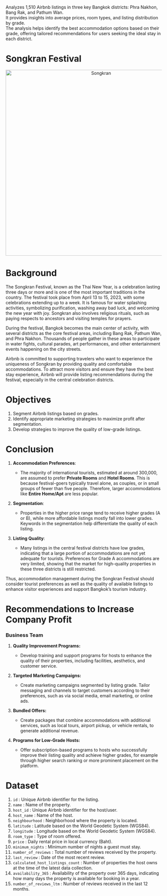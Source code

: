 Analyzes 1,510 Airbnb listings in three key Bangkok districts: Phra Nakhon, Bang Rak, and Pathum Wan.  
It provides insights into average prices, room types, and listing distribution by grade.  
The analysis helps identify the best accommodation options based on their grade, offering tailored recommendations for users seeking the ideal stay in each district.

# Songkran Festival
<p align="center">
  <img src="https://github.com/user-attachments/assets/03ff792e-8350-4da4-b479-d524e28f0969" alt="Songkran" width="600">
</p>

# Background
The Songkran Festival, known as the Thai New Year, is a celebration lasting three days or more and is one of the most important traditions in the country. The festival took place from April 13 to 15, 2023, with some celebrations extending up to a week. It is famous for water splashing activities, symbolizing purification, washing away bad luck, and welcoming the new year with joy. Songkran also involves religious rituals, such as paying respects to ancestors and visiting temples for prayers.

During the festival, Bangkok becomes the main center of activity, with several districts as the core festival areas, including Bang Rak, Pathum Wan, and Phra Nakhon. Thousands of people gather in these areas to participate in water fights, cultural parades, art performances, and other entertainment events happening on the city streets.

Airbnb is committed to supporting travelers who want to experience the uniqueness of Songkran by providing quality and comfortable accommodations. To attract more visitors and ensure they have the best stay experience, Airbnb will provide listing recommendations during the festival, especially in the central celebration districts.

# Objectives
1. Segment Airbnb listings based on grades.  
2. Identify appropriate marketing strategies to maximize profit after segmentation.  
3. Develop strategies to improve the quality of low-grade listings.

# Conclusion

1. **Accommodation Preferences**:  
   - The majority of international tourists, estimated at around 300,000, are assumed to prefer **Private Rooms** and **Hotel Rooms**. This is because festival-goers typically travel alone, as couples, or in small groups of fewer than five people. Therefore, larger accommodations like **Entire Home/Apt** are less popular.

2. **Segmentation**:  
   - Properties in the higher price range tend to receive higher grades (A or B), while more affordable listings mostly fall into lower grades. Keywords in the segmentation help differentiate the quality of each listing.

3. **Listing Quality**:  
   - Many listings in the central festival districts have low grades, indicating that a large portion of accommodations are not yet adequate for tourists. Preferences for Grade A accommodations are very limited, showing that the market for high-quality properties in these three districts is still restricted.

Thus, accommodation management during the Songkran Festival should consider tourist preferences as well as the quality of available listings to enhance visitor experiences and support Bangkok’s tourism industry.

# Recommendations to Increase Company Profit

### Business Team

1. **Quality Improvement Programs:**  
   - Develop training and support programs for hosts to enhance the quality of their properties, including facilities, aesthetics, and customer service.

2. **Targeted Marketing Campaigns:**  
   - Create marketing campaigns segmented by listing grade. Tailor messaging and channels to target customers according to their preferences, such as via social media, email marketing, or online ads.

3. **Bundled Offers:**  
   - Create packages that combine accommodations with additional services, such as local tours, airport pickup, or vehicle rentals, to generate additional revenue.

4. **Programs for Low-Grade Hosts:**  
   - Offer subscription-based programs to hosts who successfully improve their listing quality and achieve higher grades, for example through higher search ranking or more prominent placement on the platform.

# Dataset

1. `id` : Unique Airbnb identifier for the listing.  
2. `name` : Name of the property.  
3. `host_id` : Unique Airbnb identifier for the host/user.  
4. `host_name` : Name of the host.  
5. `neighbourhood` : Neighborhood where the property is located.  
6. `latitude` : Latitude based on the World Geodetic System (WGS84).  
7. `longitude` : Longitude based on the World Geodetic System (WGS84).  
8. `room_type` : Type of room offered.  
9. `price` : Daily rental price in local currency (Baht).  
10. `minimum_nights` : Minimum number of nights a guest must stay.  
11. `number_of_reviews` : Total number of reviews received by the property.  
12. `last_review` : Date of the most recent review.  
13. `calculated_host_listings_count` : Number of properties the host owns at the time of the latest data collection.  
14. `availability_365` : Availability of the property over 365 days, indicating how many days the property is available for booking in a year.  
15. `number_of_reviews_ltm` : Number of reviews received in the last 12 months.


